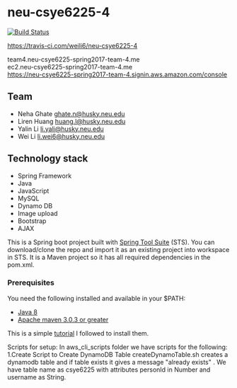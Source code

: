 # neu-csye6225-4
[![Build Status](https://travis-ci.com/weili6/neu-csye6225-4.svg?token=y6k4kmm4ZbfcwpY79RLX&branch=master)](https://travis-ci.com/weili6/neu-csye6225-4)

https://travis-ci.com/weili6/neu-csye6225-4

team4.neu-csye6225-spring2017-team-4.me  
ec2.neu-csye6225-spring2017-team-4.me  
https://neu-csye6225-spring2017-team-4.signin.aws.amazon.com/console  
## Team
- Neha Ghate ghate.n@husky.neu.edu
- Liren Huang huang.l@husky.neu.edu
- Yalin Li li.yali@husky.neu.edu
- Wei Li li.wei6@husky.neu.edu


## Technology stack

- Spring Framework
- Java
- JavaScript
- MySQL
- Dynamo DB
- Image upload
- Bootstrap
- AJAX

This is a Spring boot project built with [Spring Tool Suite](https://spring.io/tools/sts/all) (STS).
You can download/clone the repo and import it as an existing project into workspace in STS.
It is a Maven project so it has all required dependencies in the pom.xml.

### Prerequisites
You need the following installed and available in your $PATH:

* [Java 8](http://www.oracle.com/technetwork/java/javase/downloads/jdk8-downloads-2133151.html)
* [Apache maven 3.0.3 or greater](http://maven.apache.org/install.html)

This is a simple [tutorial](https://www.mkyong.com/maven/how-to-install-maven-in-windows/) I followed to install them.

Scripts for setup:
In aws_cli_scripts folder we have scripts for the following:
1.Create Script to Create DynamoDB Table
createDynamoTable.sh creates a dynamodb table and if table exists it gives a message "already exists" .
We have table name as csye6225 with attributes personId in Number and username as String.
